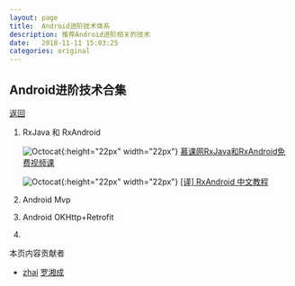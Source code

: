 ```yaml
---
layout: page
title:  Android进阶技术体系
description: 推荐Android进阶相关的技术
date:   2018-11-11 15:03:25
categories: original
---
```

## Android进阶技术合集

[返回](./)


1.  RxJava 和 RxAndroid

    ![Octocat](https://www.imooc.com/static/img/common/touch-icon-iphone-retina.png){:height="22px" width="22px"} 
<a href="https://www.imooc.com/video/15526" target="_blank">慕课网RxJava和RxAndroid免费视频课 </a>

    ![Octocat](https://b-gold-cdn.xitu.io/favicons/v2/favicon-32x32.png){:height="22px" width="22px"} 
<a href="https://juejin.im/entry/5884374e570c350062c1ac3b" target="_blank">[译] RxAndroid 中文教程</a>
     
1.  Android Mvp      

1.  Android OKHttp+Retrofit

1.   
     


本页内容贡献者

*   [zhai](https://github.com/zhai) [罗湘成](https://github.com/luoxiangcheng)  
